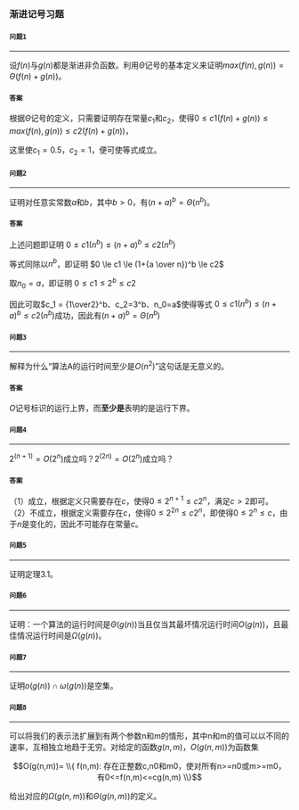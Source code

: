 ### 渐进记号习题

#### `问题1`

***

设$f(n)$与$g(n)$都是渐进非负函数。利用$\Theta$记号的基本定义来证明$max(f(n),g(n))=\Theta(f(n)+g(n))$。


#### `答案`

根据$\Theta$记号的定义，只需要证明存在常量$c_1$和$c_2$，使得$0≤c1(f(n)+g(n))≤max(f(n),g(n))≤c2(f(n)+g(n))$，

这里使$c_1 = 0.5，c_2 = 1$，便可使等式成立。



#### `问题2`

***

证明对任意实常数$a$和$b$，其中$b \gt 0$，有$(n+a)^b=\Theta(n^b)$。

#### `答案`

上述问题即证明 $0 \le c1(n^b) \le (n+a)^b \le c2(n^b)$

等式同除以$n^b$，即证明  $0 \le c1 \le (1+{a \over n})^b \le c2$

取$n_0 = a$，即证明  $0 \le c1 \le 2^b \le c2$

因此可取$c_1 = {1\over2}^b、c_2=3^b、n_0=a$使得等式 $0 \le c1(n^b) \le (n+a)^b \le c2(n^b)$成功，因此有$(n+a)^b=\Theta(n^b)$


#### `问题3`

***

解释为什么“算法A的运行时间至少是$O(n^2)$”这句话是无意义的。

#### `答案`

$O$记号标识的运行上界，而**至少是**表明的是运行下界。


#### `问题4`

***

$2^{(n+1)}=O(2^n)$成立吗？$2^{(2n)}=O(2^n)$成立吗？


#### `答案`

（1）成立，根据定义只需要存在$c$，使得$0≤2^{n+1}≤c2^n$，满足$c \gt 2$即可。
（2）不成立，根据定义需要存在$c$，使得$0≤2^{2n}≤c2^n$，即使得$0≤2^{n}≤c$，由于$n$是变化的，因此不可能存在常量$c$。



#### `问题5`

***

证明定理3.1。


#### `问题6`

***

证明：一个算法的运行时间是$\Theta(g(n))$当且仅当其最坏情况运行时间$O(g(n))$，且最佳情况运行时间是$Ω(g(n))$。


#### `问题7`

***

证明$o(g(n))∩ω(g(n))$是空集。



#### `问题8`

***

可以将我们的表示法扩展到有两个参数n和m的情形，其中n和m的值可以以不同的速率，互相独立地趋于无穷。对给定的函数$g(n,m)$，$O(g(n,m))$为函数集

$$O(g(n,m))= \\{ f(n,m): 存在正整数c,n0和m0，使对所有n>=n0或m>=m0，有0<=f(n,m)<=cg(n,m) \\}$$

给出对应的$Ω(g(n,m))$和$Θ(g(n,m))$的定义。








